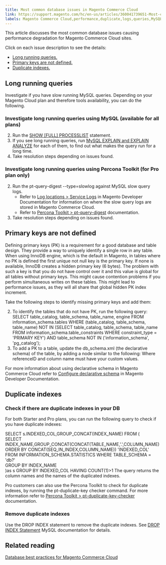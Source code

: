 ```yaml
---
title: Most common database issues in Magento Commerce Cloud
link: https://support.magento.com/hc/en-us/articles/360041739651-Most-common-database-issues-in-Magento-Commerce-Cloud
labels: Magento Commerce Cloud,performance,duplicate,logs,queries,MySQL,database,best practices,Percona Toolkit
---
```


This article discusses the most common database issues causing performance degradation for Magento Commerce Cloud sites. 

 Click on each issue description to see the details:

 
 * [Long running queries.](#Long_running_queries)
 * [Primary keys are not defined.](#Primary_keys_not_defined)
 * [Duplicate indexes.](#Duplicate_indexes)
 
 Long running queries
--------------------

 Investigate if you have slow running MySQL queries. Depending on your Magento Cloud plan and therefore tools availability, you can do the following. 

 ### Investigate long running queries using MySQL (available for all plans)

 
 2. Run the [SHOW [FULL] PROCESSLIST](https://dev.mysql.com/doc/refman/8.0/en/show-processlist.html) statement.
 4. If you see long running queries, run [MySQL EXPLAIN and EXPLAIN ANALYZE](https://mysqlserverteam.com/mysql-explain-analyze/) for each of them, to find out what makes the query run for a long time.
 6. Take resolution steps depending on issues found.
 
 ### Investigate long running queries using Percona Toolkit (for Pro plan only)

 
 2. Run the pt-query-digest --type=slowlog against MySQL slow query logs. 
	 * Refer to [Log locations > Service Logs](https://devdocs.magento.com/cloud/project/log-locations.html#service-logs) in Magento Developer Documentation for information on where the slow query logs are stored in Magento Commerce Cloud. 
	 * Refer to [Percona Toolkit > pt-query-digest](https://www.percona.com/doc/percona-toolkit/LATEST/pt-query-digest.html#pt-query-digest) documentation. 
 4. Take resolution steps depending on issues found.
 
 Primary keys are not defined
----------------------------

 Defining primary keys (PK) is a requirement for a good database and table design. They provide a way to uniquely identify a single row in any table. When using InnoDB engine, which is the default in Magento, in tables where no PK is defined the first unique not null key is the primary key. If none is available, InnoDB creates a hidden primary key (6 bytes). The problem with such a key is that you do not have control over it and this value is global for all tables without primary keys. This might cause contention problems if you perform simultaneous writes on these tables. This might lead to performance issues, as they will all share that global hidden PK index increment. 

 Take the following steps to identify missing primary keys and add them:

 
 2. To identify the tables that do not have PK, run the following query: SELECT table\_catalog, table\_schema, table\_name, engine FROM information\_schema.tables WHERE (table\_catalog, table\_schema, table\_name) NOT IN (SELECT table\_catalog, table\_schema, table\_name FROM information\_schema.table\_constraints WHERE constraint\_type = 'PRIMARY KEY') AND table\_schema NOT IN ('information\_schema', 'pg\_catalog');  
 4. To add a PK to a table, update the db\_schema.xml (the declarative schema) of the table, by adding a node similar to the following: <constraint xsi:type="primary" referenceId="PRIMARY"> <column name="id\_column"/> </constraint>  Where referenceID and column name must have your custom values. 

 For more information about using declarative schema in Magento Commerce Cloud refer to [Configure declarative schema](https://devdocs.magento.com/guides/v2.3/extension-dev-guide/declarative-schema/db-schema.html) in Magento Developer Documentation.

 
 
 Duplicate indexes
-----------------

 ### Check if there are duplicate indexes in your DB

 For both Starter and Pro plans, you can run the following query to check if you have duplicate indexes: 

 SELECT s.INDEXED\_COL,GROUP\_CONCAT(INDEX\_NAME) FROM (  
SELECT INDEX\_NAME,GROUP\_CONCAT(CONCAT(TABLE\_NAME,'.',COLUMN\_NAME) ORDER BY CONCAT(SEQ\_IN\_INDEX,COLUMN\_NAME)) 'INDEXED\_COL' FROM INFORMATION\_SCHEMA.STATISTICS WHERE TABLE\_SCHEMA = 'db?'   
GROUP BY INDEX\_NAME  
)as s GROUP BY INDEXED\_COL HAVING COUNT(1)>1 The query returns the column names and the names of the duplicated indexes.

 Pro customers can also use the Percona Toolkit to check for duplicate indexes, by running the pt-duplicate-key checker command. For more information refer to [Percona Toolkit > pt-duplicate-key-checker](https://www.percona.com/doc/percona-toolkit/LATEST/pt-duplicate-key-checker.html%C2%A0) documentation. 

 ### Remove duplicate indexes

 Use the DROP INDEX statement to remove the duplicate indexes. See [DROP INDEX Statement](https://dev.mysql.com/doc/refman/8.0/en/drop-index.html) MySQL documentation for details.

 Related reading
---------------

 [Database best practices for Magento Commerce Cloud](https://support.magento.com/hc/en-us/articles/360041997312)

  

  

  

